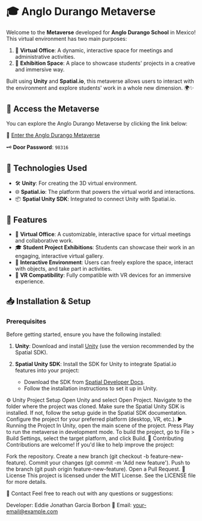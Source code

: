 # 🎓 Anglo Durango Metaverse

Welcome to the **Metaverse** developed for **Anglo Durango School** in Mexico! This virtual environment has two main purposes:

1. 🏢 **Virtual Office**: A dynamic, interactive space for meetings and administrative activities.
2. 🎨 **Exhibition Space**: A place to showcase students' projects in a creative and immersive way.

Built using **Unity** and **Spatial.io**, this metaverse allows users to interact with the environment and explore students' work in a whole new dimension. 🌍✨

## 🚪 Access the Metaverse

You can explore the Anglo Durango Metaverse by clicking the link below:

🔗 [Enter the Anglo Durango Metaverse](https://www.spatial.io/s/Anglo-Durango-Metaverse-6480afbca9b5e358c9d50858?share=6124206205938807855)

🗝 **Door Password**: `98316`

## 🚀 Technologies Used

- 🛠️ **Unity**: For creating the 3D virtual environment.
- 🌐 **Spatial.io**: The platform that powers the virtual world and interactions.
- 📦 **Spatial Unity SDK**: Integrated to connect Unity with Spatial.io.

## 🌟 Features

- 🏢 **Virtual Office**: A customizable, interactive space for virtual meetings and collaborative work.
- 🎓 **Student Project Exhibitions**: Students can showcase their work in an engaging, interactive virtual gallery.
- 🚶 **Interactive Environment**: Users can freely explore the space, interact with objects, and take part in activities.
- 🥽 **VR Compatibility**: Fully compatible with VR devices for an immersive experience.

## 📥 Installation & Setup

### Prerequisites

Before getting started, ensure you have the following installed:

1. **Unity**: Download and install [Unity](https://unity.com/) (use the version recommended by the Spatial SDK).
2. **Spatial Unity SDK**: Install the SDK for Unity to integrate Spatial.io features into your project:

   - Download the SDK from [Spatial Developer Docs](https://docs.spatial.io/sdk-unity).
   - Follow the installation instructions to set it up in Unity.

⚙️ Unity Project Setup
Open Unity and select Open Project.
Navigate to the folder where the project was cloned.
Make sure the Spatial Unity SDK is installed. If not, follow the setup guide in the Spatial SDK documentation.
Configure the project for your preferred platform (desktop, VR, etc.).
▶️ Running the Project
In Unity, open the main scene of the project.
Press Play to run the metaverse in development mode.
To build the project, go to File > Build Settings, select the target platform, and click Build.
🤝 Contributing
Contributions are welcome! If you'd like to help improve the project:

Fork the repository.
Create a new branch (git checkout -b feature-new-feature).
Commit your changes (git commit -m 'Add new feature').
Push to the branch (git push origin feature-new-feature).
Open a Pull Request.
📜 License
This project is licensed under the MIT License. See the LICENSE file for more details.

📧 Contact
Feel free to reach out with any questions or suggestions:

Developer: Eddie Jonathan Garcia Borbon
📧 Email: your-email@example.com
